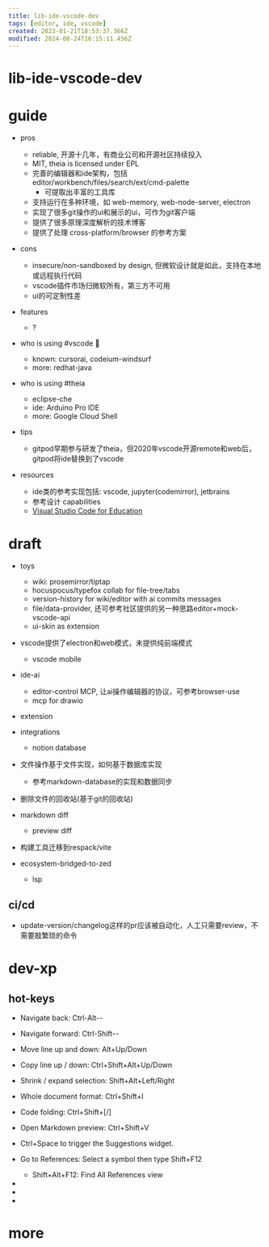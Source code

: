 ```yaml
---
title: lib-ide-vscode-dev
tags: [editor, ide, vscode]
created: 2023-01-21T18:53:37.366Z
modified: 2024-08-24T16:15:11.456Z
---
```


# lib-ide-vscode-dev

# guide

- pros
  - reliable, 开源十几年，有商业公司和开源社区持续投入
  - MIT, theia is licensed under EPL
  - 完善的编辑器和ide架构，包括 editor/workbench/files/search/ext/cmd-palette
    - 可提取出丰富的工具库
  - 支持运行在多种环境，如 web-memory, web-node-server, electron
  - 实现了很多git操作的ui和展示的ui，可作为git客户端
  - 提供了很多原理深度解析的技术博客
  - 提供了处理 cross-platform/browser 的参考方案

- cons
  - insecure/non-sandboxed by design, 但微软设计就是如此，支持在本地或远程执行代码
  - vscode插件市场归微软所有，第三方不可用
  - ui的可定制性差

- features
  - ?

- who is using #vscode 💠
  - known: cursorai, codeium-windsurf
  - more: redhat-java

- who is using #theia
  - eclipse-che
  - ide: Arduino Pro IDE
  - more: Google Cloud Shell

- tips
  - gitpod早期参与研发了theia，但2020年vscode开源remote和web后，gitpod将ide替换到了vscode

- resources
  - ide类的参考实现包括: vscode, jupyter(codemirror), jetbrains
  - 参考设计 capabilities
  - [Visual Studio Code for Education](https://vscodeedu.com/)
# draft
- toys
  - wiki: prosemirror/tiptap
  - hocuspocus/typefox collab for file-tree/tabs
  - version-history for wiki/editor with ai commits messages
  - file/data-provider, 还可参考社区提供的另一种思路editor+mock-vscode-api
  - ui-skin as extension

- vscode提供了electron和web模式，未提供纯前端模式
  - vscode mobile

- ide-ai
  - editor-control MCP, 让ai操作编辑器的协议，可参考browser-use
  - mcp for drawio

- extension

- integrations
  - notion database

- 文件操作基于文件实现，如何基于数据库实现
  - 参考markdown-database的实现和数据同步
- 删除文件的回收站(基于git的回收站)

- markdown diff
  - preview diff

- 构建工具迁移到respack/vite

- ecosystem-bridged-to-zed
  - lsp

## ci/cd

- update-version/changelog这样的pr应该被自动化，人工只需要review，不需要敲繁琐的命令
# dev-xp

## hot-keys

- Navigate back:     Ctrl-Alt--
- Navigate forward:  Ctrl-Shift--

- Move line up and down: Alt+Up/Down
- Copy line up / down: Ctrl+Shift+Alt+Up/Down
- Shrink / expand selection: Shift+Alt+Left/Right

- Whole document format: Ctrl+Shift+I

- Code folding: Ctrl+Shift+[/]

- Open Markdown preview: Ctrl+Shift+V

- Ctrl+Space to trigger the Suggestions widget.

- Go to References: Select a symbol then type Shift+F12
  - Shift+Alt+F12: Find All References view

- 
- 
- 

# more
